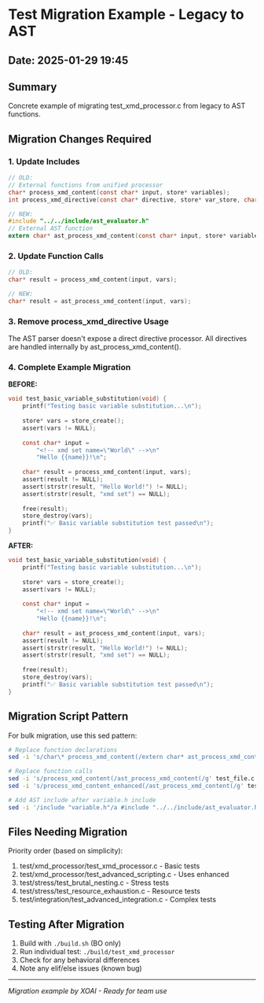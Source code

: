 # Test Migration Example - Legacy to AST

## Date: 2025-01-29 19:45

## Summary
Concrete example of migrating test_xmd_processor.c from legacy to AST functions.

## Migration Changes Required

### 1. Update Includes
```c
// OLD:
// External functions from unified processor
char* process_xmd_content(const char* input, store* variables);
int process_xmd_directive(const char* directive, store* var_store, char* output, size_t output_size);

// NEW:
#include "../../include/ast_evaluator.h"
// External AST function
extern char* ast_process_xmd_content(const char* input, store* variables);
```

### 2. Update Function Calls
```c
// OLD:
char* result = process_xmd_content(input, vars);

// NEW:
char* result = ast_process_xmd_content(input, vars);
```

### 3. Remove process_xmd_directive Usage
The AST parser doesn't expose a direct directive processor. All directives are handled internally by ast_process_xmd_content().

### 4. Complete Example Migration

**BEFORE:**
```c
void test_basic_variable_substitution(void) {
    printf("Testing basic variable substitution...\n");
    
    store* vars = store_create();
    assert(vars != NULL);
    
    const char* input = 
        "<!-- xmd set name=\"World\" -->\n"
        "Hello {{name}}!\n";
    
    char* result = process_xmd_content(input, vars);
    assert(result != NULL);
    assert(strstr(result, "Hello World!") != NULL);
    assert(strstr(result, "xmd set") == NULL);
    
    free(result);
    store_destroy(vars);
    printf("✅ Basic variable substitution test passed\n");
}
```

**AFTER:**
```c
void test_basic_variable_substitution(void) {
    printf("Testing basic variable substitution...\n");
    
    store* vars = store_create();
    assert(vars != NULL);
    
    const char* input = 
        "<!-- xmd set name=\"World\" -->\n"
        "Hello {{name}}!\n";
    
    char* result = ast_process_xmd_content(input, vars);
    assert(result != NULL);
    assert(strstr(result, "Hello World!") != NULL);
    assert(strstr(result, "xmd set") == NULL);
    
    free(result);
    store_destroy(vars);
    printf("✅ Basic variable substitution test passed\n");
}
```

## Migration Script Pattern

For bulk migration, use this sed pattern:
```bash
# Replace function declarations
sed -i 's/char\* process_xmd_content(/extern char* ast_process_xmd_content(/g' test_file.c

# Replace function calls
sed -i 's/process_xmd_content(/ast_process_xmd_content(/g' test_file.c
sed -i 's/process_xmd_content_enhanced(/ast_process_xmd_content(/g' test_file.c

# Add AST include after variable.h include
sed -i '/include "variable.h"/a #include "../../include/ast_evaluator.h"' test_file.c
```

## Files Needing Migration

Priority order (based on simplicity):
1. test/xmd_processor/test_xmd_processor.c - Basic tests
2. test/xmd_processor/test_advanced_scripting.c - Uses enhanced
3. test/stress/test_brutal_nesting.c - Stress tests
4. test/stress/test_resource_exhaustion.c - Resource tests
5. test/integration/test_advanced_integration.c - Complex tests

## Testing After Migration

1. Build with `./build.sh` (BO only)
2. Run individual test: `./build/test_xmd_processor`
3. Check for any behavioral differences
4. Note any elif/else issues (known bug)

---
*Migration example by XOAI - Ready for team use*